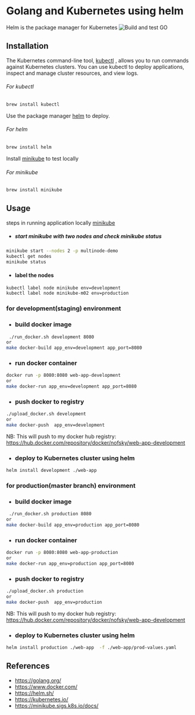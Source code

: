 # Golang and Kubernetes using helm 

Helm is the package manager for Kubernetes
![Build and test GO](https://github.com/femonofsky/devops-helm-golang/workflows/Build%20and%20test%20GO/badge.svg?branch=develop) 

## Installation 


The Kubernetes command-line tool, [kubectl](https://kubernetes.io/docs/tasks/tools/install-kubectl/) , allows you to run commands against Kubernetes clusters. You can use kubectl to deploy applications, inspect and manage cluster resources, and view logs.
######  For kubectl
```bash
brew install kubectl
```

Use the package manager [helm](https://helm.sh/docs/intro/install/) to deploy. 
######  For helm
```bash
brew install helm
```

Install [minikube](https://minikube.sigs.k8s.io/docs/start/) to test locally
######  For minikube
```bash
brew install minikube
```



## Usage

steps in running application locally [minikube](https://minikube.sigs.k8s.io/docs/)
- ##### start minikube with two nodes and check minikube status  
```bash
minikube start --nodes 2 -p multinode-demo
kubectl get nodes
minikube status
```
- #### label the nodes
```bash
kubectl label node minikube env=development
kubectl label node minikube-m02 env=production
```

### for development(staging) environment

- ### build docker image
```bash
 ./run_docker.sh development 8080  
or  
make docker-build app_env=development app_port=8080
```

- ### run docker container
```bash
docker run -p 8080:8080 web-app-development  
or
make docker-run app_env=development app_port=8080
```
- ### push docker to registry
```bash 
./upload_docker.sh development 
or
make docker-push  app_env=development
```
NB:
This will push to my docker hub registry:
https://hub.docker.com/repository/docker/nofsky/web-app-development

- ###  deploy to Kubernetes cluster using helm
```bash
helm install development ./web-app 
```



### for production(master branch) environment

- ### build docker image
```bash
 ./run_docker.sh production 8080  
or  
make docker-build app_env=production app_port=8080
```

- ### run docker container
```bash
docker run -p 8080:8080 web-app-production  
or
make docker-run app_env=production app_port=8080
```
- ### push docker to registry
```bash 
./upload_docker.sh production 
or
make docker-push  app_env=production
```
NB:
This will push to my docker hub registry:
https://hub.docker.com/repository/docker/nofsky/web-app-development

- ###  deploy to Kubernetes cluster using helm
```bash
helm install production ./web-app  -f ./web-app/prod-values.yaml 
```


## References
- https://golang.org/
- https://www.docker.com/
- https://helm.sh/
- https://kubernetes.io/
- https://minikube.sigs.k8s.io/docs/
